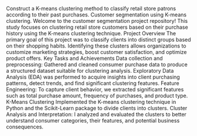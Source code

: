 Construct a K-means clustering method to classify retail store patrons according to their past purchases. 
Customer segmentation using K-means clustering. Welcome to the customer segmentation project repository! 
This study focuses on clustering retail store customers based on their purchase history using the K-means clustering technique.
Project Overview The primary goal of this project was to classify clients into distinct groups based on their shopping habits. 
Identifying these clusters allows organizations to customize marketing strategies, boost customer satisfaction, and optimize product offers.
Key Tasks and Achievements Data collection and preprocessing: Gathered and cleaned consumer purchase data to produce a structured dataset 
suitable for clustering analysis.
Exploratory Data Analysis (EDA) was performed to acquire insights into client purchasing patterns, detect trends, and find significant clustering features.
Feature Engineering: To capture client behavior, we extracted significant features such as total purchase amount, frequency of purchases, and product type.
K-Means Clustering Implemented the K-means clustering technique in Python and the Scikit-Learn package to divide clients into clusters.
Cluster Analysis and Interpretation: I analyzed and evaluated the clusters to better understand consumer categories, their features,
and potential business consequences.





